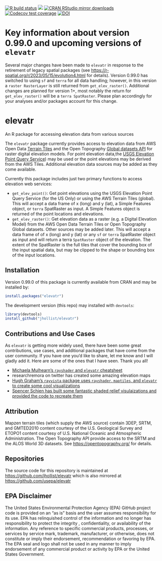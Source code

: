 
[![R build
status](https://github.com/jhollist/elevatr/workflows/R-CMD-check/badge.svg)](https://github.com/jhollist/elevatr/actions)
[![](https://www.r-pkg.org/badges/version/elevatr)](https://www.r-pkg.org/pkg/elevatr)
[![CRAN RStudio mirror
downloads](https://cranlogs.r-pkg.org/badges/elevatr)](https://www.r-pkg.org/pkg/elevatr)
[![Codecov test
coverage](https://codecov.io/gh/jhollist/elevatr/branch/main/graph/badge.svg)](https://app.codecov.io/gh/jhollist/elevatr?branch=main)
[![DOI](https://zenodo.org/badge/65325400.svg)](https://zenodo.org/badge/latestdoi/65325400)

# Key information about version 0.99.0 and upcoming versions of `elevatr`

Several major changes have been made to `elevatr` in response to the
retirement of legacy spatial packages (see
<https://r-spatial.org/r/2023/05/15/evolution4.html> for details).
Version 0.99.0 has switched to using `sf` and `terra` for all data
handling; however, in this version a `raster RasterLayer` is still
returned from `get_elev_raster()`. Additional changes are planned for
version 1+, most notably the return for `get_elev_raster()` will be a
`terra SpatRaster`. Please plan accordingly for your analyses and/or
packages account for this change.

# elevatr

An R package for accessing elevation data from various sources

The `elevatr` package currently provides access to elevation data from
AWS Open Data [Terrain
Tiles](https://registry.opendata.aws/terrain-tiles/) and the Open
Topography [Global datasets
API](https://opentopography.org/developers#API) for raster digital
elevation models. For point elevation data,the [USGS Elevation Point
Query Service](https://apps.nationalmap.gov/epqs/)) may be used or the
point elevations may be derived from the AWS Tiles. Additional elevation
data sources may be added as they come available.

Currently this package includes just two primary functions to access
elevation web services:

- `get_elev_point()`: Get point elevations using the USGS Elevation
  Point Query Service (for the US Only) or using the AWS Terrain Tiles
  (global). This will accept a data frame of x (long) and y (lat), a
  Simple Features object, or `terra` SpatRaster as input. A Simple
  Features object is returned of the point locations and elevations.
- `get_elev_raster()`: Get elevation data as a raster (e.g. a Digital
  Elevation Model) from the AWS Open Data Terrain Tiles or Open
  Topography Global datasets. Other sources may be added later. This
  will accept a data frame of of x (long) and y (lat) or any `sf` or
  `terra` SpatRaster object as input and will return a terra
  `SpatRaster` object of the elevation. The extent of the SpatRaster is
  the full tiles that cover the bounding box of the input spatial data,
  but may be clipped to the shape or bounding box of the input
  locations.

## Installation

Version 0.99.0 of this package is currently available from CRAN and may
be installed by:

``` r
install.packages("elevatr")
```

The development version (this repo) may installed with `devtools`:

``` r
library(devtools)
install_github("jhollist/elevatr")
```

## Contributions and Use Cases

As `elevatr` is getting more widely used, there have been some great
contributions, use cases, and additional packages that have come from
the user community. If you have one you’d like to share, let me know and
I will gladly add it. Here are some of the ones that I have seen. Thank
you all!

- [Michaela Mulhearn’s `rayshader` and `elevatr`
  cheatsheet](https://github.com/jhollist/elevatr/blob/main/contributions/mulhearn_rayshader_elevatr_cheatsheet.pdf)
- researchremora on twitter has created some amazing elevation maps
- [Hugh Graham’s `rayvista` package uses `rayshader`, `maptiles`, and
  `elevatr` to create some cool
  visualizations](https://github.com/h-a-graham/rayvista)
- [Spencer Schien has built some fantastic shaded relief visulaizations
  and provided the code to recreate
  them](https://github.com/Pecners/rayshader_portraits)

## Attribution

Mapzen terrain tiles (which supply the AWS source) contain 3DEP, SRTM,
and GMTED2010 content courtesy of the U.S. Geological Survey and ETOPO1
content courtesy of U.S. National Oceanic and Atmospheric
Administration. The Open Topography API provide access to the SRTM and
the ALOS World 3D datasets. See <https://opentopography.org/> for
details.

## Repositories

The source code for this repository is maintained at
<https://github.com/jhollist/elevatr> which is also mirrored at
<https://github.com/usepa/elevatr>

## EPA Disclaimer

The United States Environmental Protection Agency (EPA) GitHub project
code is provided on an “as is” basis and the user assumes responsibility
for its use. EPA has relinquished control of the information and no
longer has responsibility to protect the integrity , confidentiality, or
availability of the information. Any reference to specific commercial
products, processes, or services by service mark, trademark,
manufacturer, or otherwise, does not constitute or imply their
endorsement, recommendation or favoring by EPA. The EPA seal and logo
shall not be used in any manner to imply endorsement of any commercial
product or activity by EPA or the United States Government.
